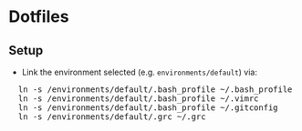 # Dotfiles

## Setup

* Link the environment selected (e.g. `environments/default`)  via:
 <pre>
  ln -s <your/checkout/path>/environments/default/.bash_profile ~/.bash_profile
  ln -s <your/checkout/path>/environments/default/.bash_profile ~/.vimrc
  ln -s <your/checkout/path>/environments/default/.bash_profile ~/.gitconfig
  ln -s <your/checkout/path>/environments/default/.grc ~/.grc
 </pre>

